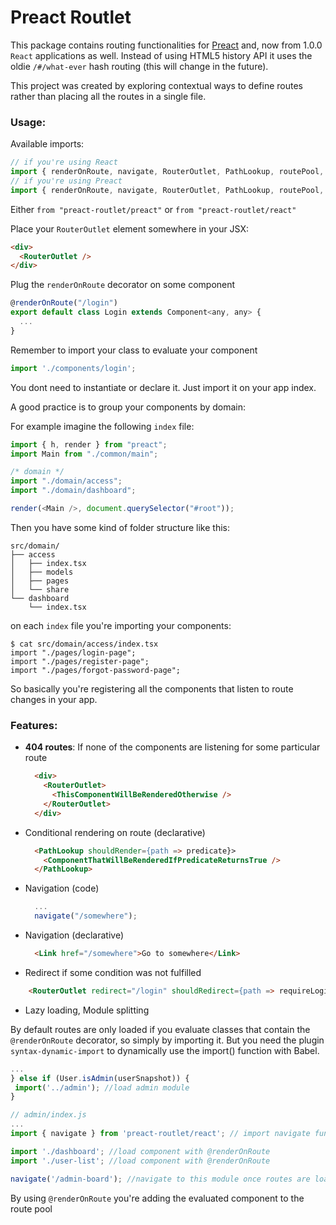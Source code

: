 # Preact Routlet

This package contains routing functionalities for [Preact](https://github.com/developit/preact) and, now from 1.0.0 `React` applications as well. Instead of using HTML5 history API it uses the oldie `/#/what-ever` hash routing (this will change in the future).

This project was created by exploring contextual ways to define routes rather than placing all the routes in a single file.

### Usage:

Available imports:

```javascript
// if you're using React
import { renderOnRoute, navigate, RouterOutlet, PathLookup, routePool, Link } from "preact-routlet/react"
// if you're using Preact
import { renderOnRoute, navigate, RouterOutlet, PathLookup, routePool, Link } from "preact-routlet/preact"
```

Either `from "preact-routlet/preact"` or `from "preact-routlet/react"`

Place your `RouterOutlet` element somewhere in your JSX:
```html
<div>
  <RouterOutlet />
</div>
```

Plug the `renderOnRoute` decorator on some component
```javascript
@renderOnRoute("/login")
export default class Login extends Component<any, any> {
  ...
}
```

Remember to import your class to evaluate your component
```javascript
import './components/login';
```
You dont need to instantiate or declare it. Just import it on your app index.

A good practice is to group your components by domain:

For example imagine the following `index` file:

```javascript
import { h, render } from "preact";
import Main from "./common/main";

/* domain */
import "./domain/access";
import "./domain/dashboard";

render(<Main />, document.querySelector("#root"));
```

Then you have some kind of folder structure like this:

```
src/domain/
├── access
│   ├── index.tsx
│   ├── models
│   ├── pages
│   └── share
└── dashboard
    └── index.tsx
```
on each `index` file you're importing your components:

```
$ cat src/domain/access/index.tsx
import "./pages/login-page";
import "./pages/register-page";
import "./pages/forgot-password-page";
```

So basically you're registering all the components that listen to route changes in your app.

### Features:

- **404 routes**:
  If none of the components are listening for some particular route
  ```html
    <div>
      <RouterOutlet>
        <ThisComponentWillBeRenderedOtherwise />
      </RouterOutlet>
    </div>
  ```
- Conditional rendering on route (declarative)
  ```html
    <PathLookup shouldRender={path => predicate}>
      <ComponentThatWillBeRenderedIfPredicateReturnsTrue />
    </PathLookup>
  ```

- Navigation (code)
  ```javascript
    ...
    navigate("/somewhere");
  ```
- Navigation (declarative)
  ```html
    <Link href="/somewhere">Go to somewhere</Link>
  ```
- Redirect if some condition was not fulfilled
```html
    <RouterOutlet redirect="/login" shouldRedirect={path => requireLogin(path) && !AuthService.isLogged()} />
```
- Lazy loading, Module splitting

By default routes are only loaded if you evaluate classes that contain the `@renderOnRoute` decorator, so simply by importing it. But you need the plugin `syntax-dynamic-import` to dynamically use the import() function with Babel.

```javascript
...
} else if (User.isAdmin(userSnapshot)) {
 import('../admin'); //load admin module
}
```

```javascript
// admin/index.js
...
import { navigate } from 'preact-routlet/react'; // import navigate function

import './dashboard'; //load component with @renderOnRoute
import './user-list'; //load component with @renderOnRoute

navigate('/admin-board'); //navigate to this module once routes are loaded
```

By using `@renderOnRoute` you're adding the evaluated component to the route pool
